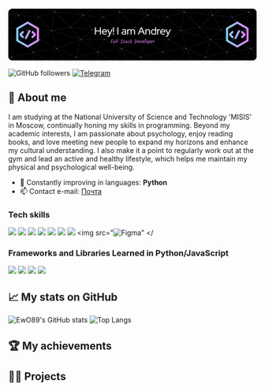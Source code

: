 ![image](https://github.com/EwO89/EwO89/blob/main/github-header-image%20(1).png)


![GitHub followers](https://img.shields.io/github/followers/EwO89?style=social)
[![Telegram](path-to-telegram-icon.png)](https://t.me/EwO_889)


## 🚀 About me
I am studying at the National University of Science and Technology 'MISIS' in Moscow, continually honing my skills in programming. Beyond my academic interests, I am passionate about psychology, enjoy reading books, and love meeting new people to expand my horizons and enhance my cultural understanding. I also make it a point to regularly work out at the gym and lead an active and healthy lifestyle, which helps me maintain my physical and psychological well-being.

- 🌱 Constantly improving in languages: **Python**
- 📫 Contact e-mail: [Почта](mailto:andrej.kazannikov@gmail.com)


### Tech skills

<img src="https://img.shields.io/badge/python-3670A0?style=for-the-badge&logo=python&logoColor=ffdd54" /> <img src="https://img.shields.io/badge/HTML-FFFAFA?style=for-the-badge&logo=htmlB&logoColor=red" /> <img src="https://img.shields.io/badge/CSS-DAA520?style=for-the-badge&logo=CSSB&logoColor=red" /> <img src="https://img.shields.io/badge/JavaScript-8B008B?style=for-the-badge&logo=javascriptB&logoColor=red" /> <img src="https://img.shields.io/badge/SQL-008000?style=for-the-badge&logo=SQLB&logoColor=red" /> <img src="https://img.shields.io/badge/postgresql-4169e1?style=for-the-badge&logo=postgresql&logoColor=white" /> <img src="https://img.shields.io/badge/Redis-DC382D?style=for-the-badge&logo=redis&logoColor=white" /> <img src="![Figma](https://img.shields.io/badge/figma-%23F24E1E.svg?style=for-the-badge&logo=figma&logoColor=white)" </


### Frameworks and Libraries Learned in Python/JavaScript

<img src="https://img.shields.io/badge/Flask-32CD32?style=for-the-badge&logo=flaskB&logoColor=red" /> <img src="https://img.shields.io/badge/Django-FFFF00?style=for-the-badge&logo=DjangoB&logoColor=red" /> <img src="https://img.shields.io/badge/React-00FFFF?style=for-the-badge&logo=ReactB&logoColor=red" /> <img src="https://img.shields.io/badge/Vue.js-7B68EE?style=for-the-badge&logo=Vue.jsB&logoColor=red" /> 









## 📈 My stats on  GitHub

![EwO89's GitHub stats](https://github-readme-stats.vercel.app/api?username=EwO89&show_icons=true&theme=radical)
![Top Langs](https://github-readme-stats.vercel.app/api/top-langs/?username=EwO89&theme=radical&layout=compact)

## 🏆 My achievements




## 👨‍💻 Projects



